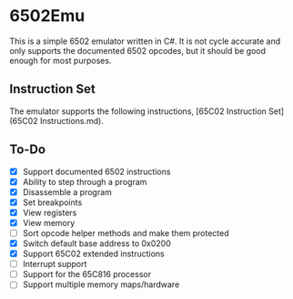 # 6502Emu

This is a simple 6502 emulator written in C#. It is not cycle accurate and only supports the documented 6502 opcodes, but it should
be good enough for most purposes.

## Instruction Set

The emulator supports the following instructions, [65C02 Instruction Set](65C02 Instructions.md).

## To-Do

- [x] Support documented 6502 instructions
- [x] Ability to step through a program
- [x] Disassemble a program
- [x] Set breakpoints
- [x] View registers
- [x] View memory
- [ ] Sort opcode helper methods and make them protected
- [x] Switch default base address to 0x0200
- [x] Support 65C02 extended instructions
- [ ] Interrupt support
- [ ] Support for the 65C816 processor
- [ ] Support multiple memory maps/hardware
